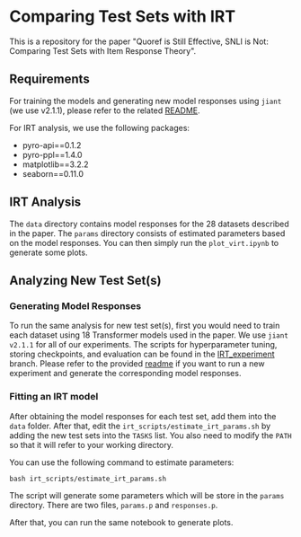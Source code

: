 # Comparing Test Sets with IRT

This is a repository for the paper "Quoref is Still Effective, SNLI is Not: Comparing Test Sets with Item Response Theory".

## Requirements

For training the models and generating new model responses using `jiant` (we use v2.1.1), please refer to the related [README](https://github.com/nyu-mll/nlu-test-sets/blob/main/README_models.md).

For IRT analysis, we use the following packages:
- pyro-api==0.1.2
- pyro-ppl==1.4.0
- matplotlib==3.2.2
- seaborn==0.11.0


## IRT Analysis

The `data` directory contains model responses for the 28 datasets described in the paper. The `params` directory consists of estimated parameters based on the model responses. You can then simply run the `plot_virt.ipynb` to generate some plots.


## Analyzing New Test Set(s)

### Generating Model Responses

To run the same analysis for new test set(s), first you would need to train each dataset using 18 Transformer models used in the paper. We use `jiant v2.1.1` for all of our experiments. The scripts for hyperparameter tuning, storing checkpoints, and evaluation can be found in the [IRT_experiment](https://github.com/nyu-mll/jiant/tree/IRT_experiments) branch. Please refer to the provided [readme](https://github.com/nyu-mll/nlu-test-sets/tree/main/jiant_scripts) if you want to run a new experiment and generate the corresponding model responses.


### Fitting an IRT model

After obtaining the model responses for each test set, add them into the `data` folder. After that, edit the `irt_scripts/estimate_irt_params.sh` by adding the new test sets into the `TASKS` list. You also need to modify the `PATH` so that it will refer to your working directory.

You can use the following command to estimate parameters:
```
bash irt_scripts/estimate_irt_params.sh
```
The script will generate some parameters which will be store in the `params` directory. There are two files, `params.p` and `responses.p`.

After that, you can run the same notebook to generate plots.
